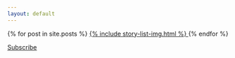 ```yaml
---
layout: default
---
```


  <div id="post-list">
		{% for post in site.posts %}
		  <a class="post-img-link" href="{{ post.url | prepend: site.baseurl }}">
			  {% include story-list-img.html %}
		  </a>
		{% endfor %}
  
  </div>

  <p class="rss-subscribe"><a href="">Subscribe</a></p>
